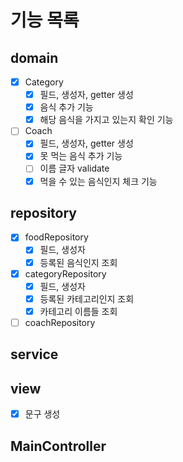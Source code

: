 # 기능 목록
## domain
- [x] Category
    - [x] 필드, 생성자, getter 생성
    - [x] 음식 추가 기능
    - [x] 해당 음식을 가지고 있는지 확인 기능
- [ ] Coach
    - [x] 필드, 생성자, getter 생성
    - [x] 못 먹는 음식 추가 기능
    - [ ] 이름 글자 validate
    - [x] 먹을 수 있는 음식인지 체크 기능

## repository
- [x] foodRepository
    - [x] 필드, 생성자 
    - [x] 등록된 음식인지 조회
- [x] categoryRepository
    - [x] 필드, 생성자
    - [x] 등록된 카테고리인지 조회
    - [x] 카테고리 이름들 조회
- [ ] coachRepository

## service


## view
- [x] 문구 생성


## MainController





